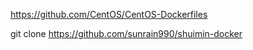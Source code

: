 https://github.com/CentOS/CentOS-Dockerfiles

git clone https://github.com/sunrain990/shuimin-docker

